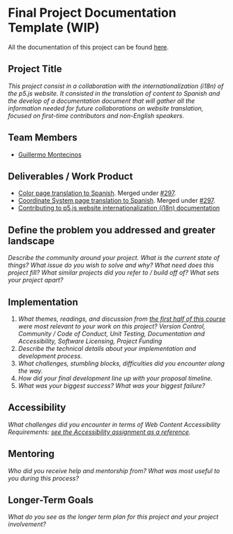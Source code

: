 # Final Project Documentation Template (WIP)

All the documentation of this project can be found [here](https://github.com/guillemontecinos/itp_fall_2018_open_source_studio/blob/master/final_project/documentation.md).

## Project Title

*This project consist in a collaboration with the internationalization (i18n) of the p5.js website. It consisted in the translation of content to Spanish and the develop of a documentation document that will gather all the information needed for future collaborations on website translation, focused on first-time contributors and non-English speakers.*

## Team Members

* [Guillermo Montecinos](https://github.com/guillemontecinos)

## Deliverables / Work Product

* [Color page translation to Spanish](https://p5js.org/es/learn/color.html). Merged under [#297](https://github.com/processing/p5.js-website/pull/297).
* [Coordinate System page translation to Spanish](https://p5js.org/es/learn/coordinate-system-and-shapes.html). Merged under [#297](https://github.com/processing/p5.js-website/pull/297).
* [Contributing to p5.js website internationalization (i18n) documentation](https://github.com/guillemontecinos/itp_fall_2018_open_source_studio/blob/master/final_project/i18n_contribution.md)

## Define the problem you addressed and greater landscape

_Describe the community around your project. What is the current state of things? What issue do you wish to solve and why? What need does this project fill? What similar projects did you refer to / build off of? What sets your project apart?_

## Implementation
1. _What themes, readings, and discussion from [the first half of this course](https://github.com/Open-Source-Studio-at-ITP/Syllabus) were most relevant to your work on this project? Version Control, Community / Code of Conduct, Unit Testing, Documentation and Accessibility, Software Licensing, Project Funding_
2. _Describe the technical details about your implementation and development process._
3. _What challenges, stumbling blocks, difficulties did you encounter along the way._
4. _How did your final development line up with your proposal timeline._
5. _What was your biggest success? What was your biggest failure?_

## Accessibility

_What challenges did you encounter in terms of Web Content Accessibility Requirements: [see the Accessibility assignment as a reference](https://github.com/Open-Source-Studio-at-ITP/Syllabus/blob/source/accessibility-assignment.md#instructions)._

## Mentoring

_Who did you receive help and mentorship from? What was most useful to you during this process?_

## Longer-Term Goals

_What do you see as the longer term plan for this project and your project involvement?_
